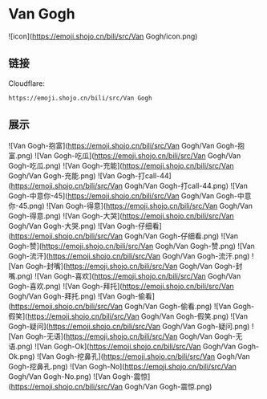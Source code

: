 # Van Gogh
![icon](https://emoji.shojo.cn/bili/src/Van Gogh/icon.png)
## 链接
Cloudflare:
```
https://emoji.shojo.cn/bili/src/Van Gogh
```
## 展示
![Van Gogh-抱富](https://emoji.shojo.cn/bili/src/Van Gogh/Van Gogh-抱富.png)
![Van Gogh-吃瓜](https://emoji.shojo.cn/bili/src/Van Gogh/Van Gogh-吃瓜.png)
![Van Gogh-充能](https://emoji.shojo.cn/bili/src/Van Gogh/Van Gogh-充能.png)
![Van Gogh-打call-44](https://emoji.shojo.cn/bili/src/Van Gogh/Van Gogh-打call-44.png)
![Van Gogh-中意你-45](https://emoji.shojo.cn/bili/src/Van Gogh/Van Gogh-中意你-45.png)
![Van Gogh-得意](https://emoji.shojo.cn/bili/src/Van Gogh/Van Gogh-得意.png)
![Van Gogh-大哭](https://emoji.shojo.cn/bili/src/Van Gogh/Van Gogh-大哭.png)
![Van Gogh-仔细看](https://emoji.shojo.cn/bili/src/Van Gogh/Van Gogh-仔细看.png)
![Van Gogh-赞](https://emoji.shojo.cn/bili/src/Van Gogh/Van Gogh-赞.png)
![Van Gogh-流汗](https://emoji.shojo.cn/bili/src/Van Gogh/Van Gogh-流汗.png)
![Van Gogh-封嘴](https://emoji.shojo.cn/bili/src/Van Gogh/Van Gogh-封嘴.png)
![Van Gogh-喜欢](https://emoji.shojo.cn/bili/src/Van Gogh/Van Gogh-喜欢.png)
![Van Gogh-拜托](https://emoji.shojo.cn/bili/src/Van Gogh/Van Gogh-拜托.png)
![Van Gogh-偷看](https://emoji.shojo.cn/bili/src/Van Gogh/Van Gogh-偷看.png)
![Van Gogh-假笑](https://emoji.shojo.cn/bili/src/Van Gogh/Van Gogh-假笑.png)
![Van Gogh-疑问](https://emoji.shojo.cn/bili/src/Van Gogh/Van Gogh-疑问.png)
![Van Gogh-无语](https://emoji.shojo.cn/bili/src/Van Gogh/Van Gogh-无语.png)
![Van Gogh-Ok](https://emoji.shojo.cn/bili/src/Van Gogh/Van Gogh-Ok.png)
![Van Gogh-挖鼻孔](https://emoji.shojo.cn/bili/src/Van Gogh/Van Gogh-挖鼻孔.png)
![Van Gogh-No](https://emoji.shojo.cn/bili/src/Van Gogh/Van Gogh-No.png)
![Van Gogh-震惊](https://emoji.shojo.cn/bili/src/Van Gogh/Van Gogh-震惊.png)
